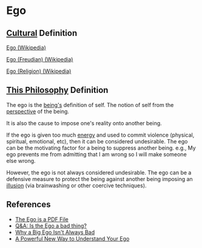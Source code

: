 # Ego

## [Cultural](./culture.md) Definition

<a href="https://en.wikipedia.org/wiki/Ego" target="_blank">Ego (Wikipedia)</a>

<a href="https://en.wikipedia.org/wiki/Ego_(Freudian)" target="_blank">Ego (Freudian) (Wikipedia)</a>

<a href="https://en.wikipedia.org/wiki/Ego_(religion)" target="_blank">Ego (Religion) (Wikipedia)</a>

## [This Philosophy](./this-philosophy.md) Definition

The ego is the [being's](./being.md) definition of self. The notion of self from the [perspective](./perspective.md) of the being.

It is also the cause to impose one's reality onto another being.

If the ego is given too much [energy](./energy.md) and used to commit violence (physical, spiritual, emotional, etc), then it can be considered undesirable. The ego can be the motivating factor for a being to suppress another being. e.g., My ego prevents me from admitting that I am wrong so I will make someone else wrong.

However, the ego is not always considered undesirable. The ego can be a defensive measure to protect the being against another being imposing an [illusion](./illusion.md) (via brainwashing or other coercive techniques).

## References

* <a href="http://thespiritscience.net/2014/11/22/the-ego-is-a-pdf-file/" target="_blank">The Ego is a PDF File</a>
* <a href="http://www.beliefnet.com/columnists/areasontosmile/2012/03/qa-is-the-ego-a-bad-thing.html" target="_blank">Q&A: Is the Ego a bad thing?</a>
* <a href="http://www.entrepreneur.com/article/234496" target="_blank">Why a Big Ego Isn't Always Bad</a>
* <a href="http://www.mindbodygreen.com/0-5680/A-Powerful-New-Way-to-Understand-Your-Ego.html" target="_blank">A Powerful New Way to Understand Your Ego</a>
